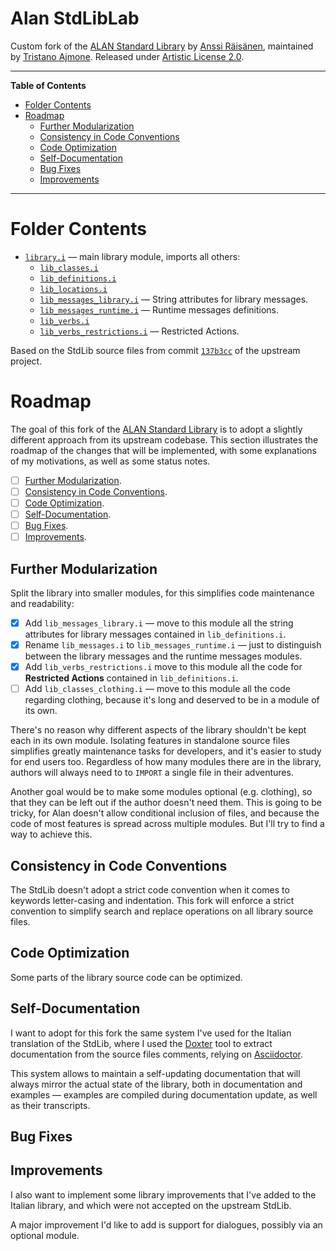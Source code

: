 # Alan StdLibLab

Custom fork of the [ALAN Standard Library] by [Anssi Räisänen], maintained by [Tristano Ajmone]. Released under [Artistic License 2.0].


-----

**Table of Contents**

<!-- MarkdownTOC autolink="true" bracket="round" autoanchor="false" lowercase="only_ascii" uri_encoding="true" levels="1,2,3" -->

- [Folder Contents](#folder-contents)
- [Roadmap](#roadmap)
    - [Further Modularization](#further-modularization)
    - [Consistency in Code Conventions](#consistency-in-code-conventions)
    - [Code Optimization](#code-optimization)
    - [Self-Documentation](#self-documentation)
    - [Bug Fixes](#bug-fixes)
    - [Improvements](#improvements)

<!-- /MarkdownTOC -->

-----

# Folder Contents

- [`library.i`](./library.i) — main library module, imports all others:
    + [`lib_classes.i`](./lib_classes.i)
    + [`lib_definitions.i`](./lib_definitions.i)
    + [`lib_locations.i`](./lib_locations.i)
    + [`lib_messages_library.i`](./lib_messages_library.i) — String attributes for library messages.
    + [`lib_messages_runtime.i`](./lib_messages_runtime.i) — Runtime messages definitions.
    + [`lib_verbs.i`](./lib_verbs.i)
    + [`lib_verbs_restrictions.i`](./lib_verbs_restrictions.i) — Restricted Actions.

Based on the StdLib source files from commit [`137b3cc`][137b3cc] of the upstream project.

# Roadmap

The goal of this fork of the [ALAN Standard Library] is to adopt a slightly different approach from its upstream codebase. This section illustrates the roadmap of the changes that will be implemented, with some explanations of my motivations, as well as some status notes.

- [ ]  [Further Modularization].
- [ ]  [Consistency in Code Conventions].
- [ ]  [Code Optimization].
- [ ]  [Self-Documentation].
- [ ]  [Bug Fixes].
- [ ]  [Improvements].

## Further Modularization

Split the library into smaller modules, for this simplifies code maintenance and readability:

- [x] Add `lib_messages_library.i` — move to this module all the string attributes for library messages contained in `lib_definitions.i`.
- [x] Rename `lib_messages.i` to `lib_messages_runtime.i` — just to distinguish between the library messages and the runtime messages modules.
- [x] Add `lib_verbs_restrictions.i` move to this module all the code for __Restricted Actions__ contained in `lib_definitions.i`.
- [ ] Add `lib_classes_clothing.i` — move to this module all the code regarding clothing, because it's long and deserved to be in a module of its own.

There's no reason why different aspects of the library shouldn't be kept each in its own module. Isolating features in standalone source files simplifies greatly maintenance tasks for developers, and it's easier to study for end users too. Regardless of how many modules there are in the library, authors will always need to to `IMPORT` a single file in their adventures.


Another goal would be to make some modules optional (e.g. clothing), so that they can be left out if the author doesn't need them. This is going to be tricky, for Alan doesn't allow conditional inclusion of files, and because the code of most features is spread across multiple modules. But I'll try to find a way to achieve this.

## Consistency in Code Conventions

The StdLib doesn't adopt a strict code convention when it comes to keywords letter-casing and indentation. This fork will enforce a strict convention to simplify search and replace operations on all library source files.

## Code Optimization

Some parts of the library source code can be optimized.

## Self-Documentation

I want to adopt for this fork the same system I've used for the Italian translation of the StdLib, where I used the [Doxter] tool to extract documentation from the source files comments, relying on [Asciidoctor].

This system allows to maintain a self-updating documentation that will always mirror the actual state of the library, both in documentation and examples — examples are compiled during documentation update, as well as their transcripts.

## Bug Fixes


## Improvements

I also want to implement some library improvements that I've added to the Italian library, and which were not accepted on the upstream StdLib.

A major improvement I'd like to add is support for dialogues, possibly via an optional module.

<!-----------------------------------------------------------------------------
                               REFERENCE LINKS
------------------------------------------------------------------------------>


<!-- ALAN Links -->

[ALAN Standard Library]: https://github.com/AnssiR66/AlanStdLib/ "Visit the official repository of the ALAN Standard Library on GitHub"
[Artistic License 2.0]: https://opensource.org/licenses/Artistic-2.0

<!-- 3rd party tools -->

[Doxter]: https://github.com/tajmone/doxter "Visit Doxter repository on GitHub"
[Asciidoctor]: https://asciidoctor.org/ "Visit Asciidoctor website"

<!-- StdLib Commits & Issues -->

[137b3cc]: https://github.com/AnssiR66/AlanStdLib/commit/137b3ccdee33888e8879576d8e6c9dab31af37fe

<!-- people -->

[Anssi Räisänen]: https://github.com/AnssiR66 "View Anssi Räisänen's GitHub profile"
[Tristano Ajmone]: https://github.com/tajmone "View Tristano Ajmone's GitHub profile"

<!-- xrefs -->

[Further Modularization]: #further-modularization
[Consistency in Code Conventions]: #consistency-in-code-conventions
[Code Optimization]: #code-optimization
[Self-Documentation]: #Self-Documentation
[Bug Fixes]: #bug-fixes
[Improvements]: #improvements

<!-- EOF -->